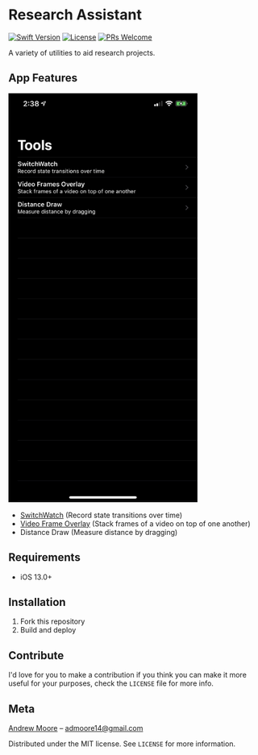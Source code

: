 # Research Assistant

[![Swift Version][swift-image]][swift-url]
[![License][license-image]][license-url] 
[![PRs Welcome](https://img.shields.io/badge/PRs-welcome-brightgreen.svg?style=flat-square)](http://makeapullrequest.com)

A variety of utilities to aid research projects.

## App Features

<img src="./Feature Descriptions/Home.jpeg" width="375" height="812">

- [SwitchWatch](./Feature%20Descriptions/SwitchWatch_README.md) (Record state transitions over time)
- [Video Frame Overlay](./Feature%20Descriptions/FrameOverlay_README.md) (Stack frames of a video on top of one another)
- Distance Draw (Measure distance by dragging)

## Requirements

- iOS 13.0+

## Installation

1. Fork this repository
2. Build and deploy

## Contribute

I'd love for you to make a contribution if you think you can make it more useful for your purposes, check the ``LICENSE`` file for more info.

## Meta

[Andrew Moore](https://www.linkedin.com/in/moorea/) – admoore14@gmail.com

Distributed under the MIT license. See ``LICENSE`` for more information.

[swift-image]:https://img.shields.io/badge/swift-5.1-orange.svg
[swift-url]: https://swift.org/
[license-image]: https://img.shields.io/badge/License-MIT-blue.svg
[license-url]: https://github.com/moorea/SwitchWatch/blob/master/LICENSE.md
